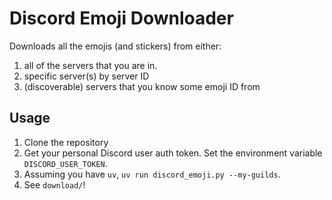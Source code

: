 # Discord Emoji Downloader

Downloads all the emojis (and stickers) from either:

1. all of the servers that you are in.
2. specific server(s) by server ID
3. (discoverable) servers that you know some emoji ID from

## Usage

1. Clone the repository
2. Get your personal Discord user auth token. Set the environment variable `DISCORD_USER_TOKEN`.
3. Assuming you have `uv`, `uv run discord_emoji.py --my-guilds`.
4. See `download/`!
